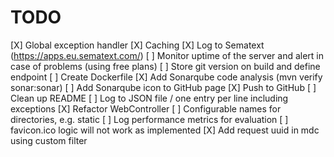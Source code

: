 # TODO

[X] Global exception handler
[X] Caching
[X] Log to Sematext (https://apps.eu.sematext.com/)
[ ] Monitor uptime of the server and alert in case of problems (using free plans)
[ ] Store git version on build and define endpoint
[ ] Create Dockerfile
[X] Add Sonarqube code analysis (mvn verify sonar:sonar)
[ ] Add Sonarqube icon to GitHub page
[X] Push to GitHub
[ ] Clean up README
[ ] Log to JSON file / one entry per line including exceptions
[X] Refactor WebController
[ ] Configurable names for directories, e.g. static
[ ] Log performance metrics for evaluation
[ ] favicon.ico logic will not work as implemented
[X] Add request uuid in mdc using custom filter
